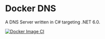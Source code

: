 # Docker DNS

A DNS Server written in C# targeting .NET 6.0.

[![Docker Image CI](https://github.com/ballm/docker-dns/actions/workflows/github-build.yml/badge.svg)](https://github.com/ballm/docker-dns/actions/workflows/github-build.yml)